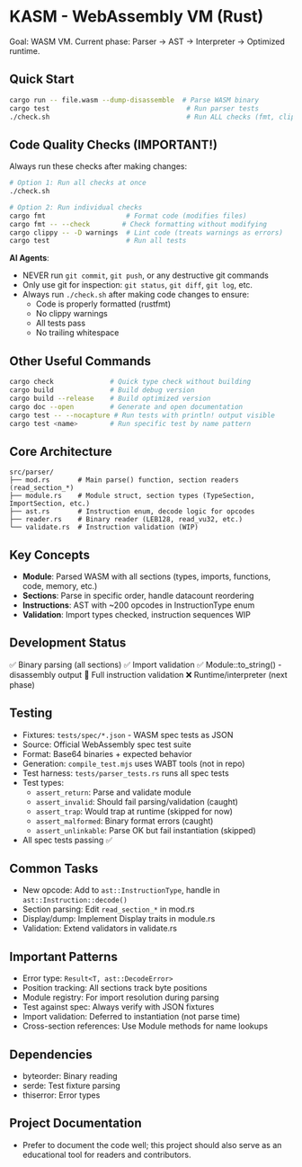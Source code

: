 # KASM - WebAssembly VM (Rust)

Goal: WASM VM. Current phase: Parser → AST → Interpreter → Optimized runtime.

## Quick Start
```bash
cargo run -- file.wasm --dump-disassemble  # Parse WASM binary
cargo test                                  # Run parser tests
./check.sh                                  # Run ALL checks (fmt, clippy, tests)
```

## Code Quality Checks (IMPORTANT!)
Always run these checks after making changes:
```bash
# Option 1: Run all checks at once
./check.sh

# Option 2: Run individual checks
cargo fmt                    # Format code (modifies files)
cargo fmt -- --check        # Check formatting without modifying
cargo clippy -- -D warnings  # Lint code (treats warnings as errors)
cargo test                   # Run all tests
```

**AI Agents**:
- NEVER run `git commit`, `git push`, or any destructive git commands
- Only use git for inspection: `git status`, `git diff`, `git log`, etc.
- Always run `./check.sh` after making code changes to ensure:
  - Code is properly formatted (rustfmt)
  - No clippy warnings
  - All tests pass
  - No trailing whitespace

## Other Useful Commands
```bash
cargo check              # Quick type check without building
cargo build              # Build debug version
cargo build --release    # Build optimized version
cargo doc --open         # Generate and open documentation
cargo test -- --nocapture # Run tests with println! output visible
cargo test <name>        # Run specific test by name pattern
```

## Core Architecture
```
src/parser/
├── mod.rs       # Main parse() function, section readers (read_section_*)
├── module.rs    # Module struct, section types (TypeSection, ImportSection, etc.)
├── ast.rs       # Instruction enum, decode logic for opcodes
├── reader.rs    # Binary reader (LEB128, read_vu32, etc.)
└── validate.rs  # Instruction validation (WIP)
```

## Key Concepts
- **Module**: Parsed WASM with all sections (types, imports, functions, code, memory, etc.)
- **Sections**: Parse in specific order, handle datacount reordering
- **Instructions**: AST with ~200 opcodes in InstructionType enum
- **Validation**: Import types checked, instruction sequences WIP

## Development Status
✅ Binary parsing (all sections)
✅ Import validation
✅ Module::to_string() - disassembly output
🚧 Full instruction validation
❌ Runtime/interpreter (next phase)

## Testing
- Fixtures: `tests/spec/*.json` - WASM spec tests as JSON
- Source: Official WebAssembly spec test suite
- Format: Base64 binaries + expected behavior
- Generation: `compile_test.mjs` uses WABT tools (not in repo)
- Test harness: `tests/parser_tests.rs` runs all spec tests
- Test types:
  - `assert_return`: Parse and validate module
  - `assert_invalid`: Should fail parsing/validation (caught)
  - `assert_trap`: Would trap at runtime (skipped for now)
  - `assert_malformed`: Binary format errors (caught)
  - `assert_unlinkable`: Parse OK but fail instantiation (skipped)
- All spec tests passing ✅

## Common Tasks
- New opcode: Add to `ast::InstructionType`, handle in `ast::Instruction::decode()`
- Section parsing: Edit `read_section_*` in mod.rs
- Display/dump: Implement Display traits in module.rs
- Validation: Extend validators in validate.rs

## Important Patterns
- Error type: `Result<T, ast::DecodeError>` 
- Position tracking: All sections track byte positions
- Module registry: For import resolution during parsing
- Test against spec: Always verify with JSON fixtures
- Import validation: Deferred to instantiation (not parse time)
- Cross-section references: Use Module methods for name lookups

## Dependencies
- byteorder: Binary reading
- serde: Test fixture parsing
- thiserror: Error types

## Project Documentation
- Prefer to document the code well; this project should also serve as an educational tool for readers and contributors.